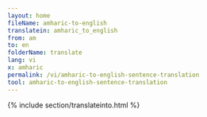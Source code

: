 ```yaml
---
layout: home
fileName: amharic-to-english
translatein: amharic_to_english
from: am
to: en
folderName: translate
lang: vi
x: amharic
permalink: /vi/amharic-to-english-sentence-translation
tool: amharic-to-english-sentence-translation
---
```

{% include section/translateinto.html %}